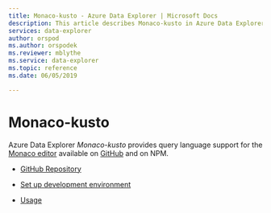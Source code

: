 ```yaml
---
title: Monaco-kusto - Azure Data Explorer | Microsoft Docs
description: This article describes Monaco-kusto in Azure Data Explorer.
services: data-explorer
author: orspod
ms.author: orspodek
ms.reviewer: mblythe
ms.service: data-explorer
ms.topic: reference
ms.date: 06/05/2019

---
```

# Monaco-kusto

Azure Data Explorer *Monaco-kusto* provides query language support for the [Monaco editor](https://microsoft.github.io/monaco-editor/) available on [GitHub](https://github.com/Azure/monaco-kusto) and on NPM.

* [GitHub Repository](https://github.com/Azure/monaco-kusto)

* [Set up development environment](https://github.com/Azure/monaco-kusto#setting-up-a-dev-environment)

* [Usage](https://github.com/Azure/monaco-kusto#usage)